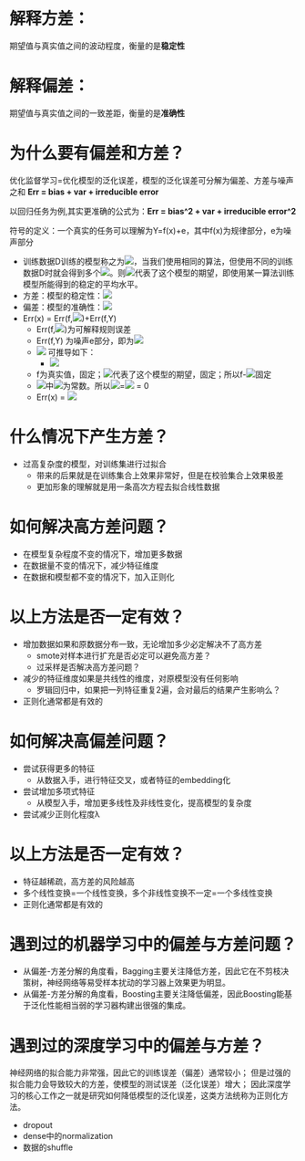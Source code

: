 # 解释方差：
期望值与真实值之间的波动程度，衡量的是**稳定性**

# 解释偏差：
期望值与真实值之间的一致差距，衡量的是**准确性**

# 为什么要有偏差和方差？
优化监督学习=优化模型的泛化误差，模型的泛化误差可分解为偏差、方差与噪声之和
**Err = bias + var + irreducible error** 

以回归任务为例,其实更准确的公式为：**Err = bias^2 + var + irreducible error^2** 

符号的定义：一个真实的任务可以理解为Y=f(x)+e，其中f(x)为规律部分，e为噪声部分
- 训练数据D训练的模型称之为![](https://tva1.sinaimg.cn/large/006y8mN6gy1g8lwz21bi9j300y00pdfl.jpg)，当我们使用相同的算法，但使用不同的训练数据D时就会得到多个![](https://tva1.sinaimg.cn/large/006y8mN6gy1g8lwz21bi9j300y00pdfl.jpg)。则![](https://tva1.sinaimg.cn/large/006y8mN6gy1g8lwzqiav7j301q00pq2p.jpg)代表了这个模型的期望，即使用某一算法训练模型所能得到的稳定的平均水平。
- 方差：模型的稳定性：![](https://tva1.sinaimg.cn/large/006y8mN6gy1g8lx3a2qc3j306400ot8j.jpg)
- 偏差：模型的准确性：![](https://tva1.sinaimg.cn/large/006y8mN6gy1g8lx6rqg34j305g00odfn.jpg)
- Err(x) = Err(f,![](https://tva1.sinaimg.cn/large/006y8mN6gy1g8lx8dhkplj300e00m0s6.jpg))+Err(f,Y)
    - Err(f,![](https://tva1.sinaimg.cn/large/006y8mN6gy1g8lx8dhkplj300e00m0s6.jpg))为可解释规则误差
    - Err(f,Y) 为噪声e部分，即为![](https://tva1.sinaimg.cn/large/006y8mN6gy1g8lxc64l5yj300g00b0pn.jpg)
    - ![](https://tva1.sinaimg.cn/large/006y8mN6gy1g8lxyj2g67j301k00mmwx.jpg) 可推导如下：
        - ![](https://tva1.sinaimg.cn/large/006y8mN6gy1g8lxkvx39gj30gh01b3yj.jpg)
    - f为真实值，固定；![](https://tva1.sinaimg.cn/large/006y8mN6gy1g8lwzqiav7j301q00pq2p.jpg)代表了这个模型的期望，固定；所以f-![](https://tva1.sinaimg.cn/large/006y8mN6gy1g8lwzqiav7j301q00pq2p.jpg)固定
    - ![](https://tva1.sinaimg.cn/large/006y8mN6gy1g8lxlzjp9hj305s00mt8j.jpg)中![](https://tva1.sinaimg.cn/large/006y8mN6gy1g8lxm8gzmrj301z00mq2p.jpg)为常数。所以![](https://tva1.sinaimg.cn/large/006y8mN6gy1g8lxlzjp9hj305s00mt8j.jpg)=![](https://tva1.sinaimg.cn/large/006y8mN6gy1g8lxo2v9ozj30bw00m0sn.jpg) = 0
    - Err(x) = ![](https://tva1.sinaimg.cn/large/006y8mN6gy1g8lxvudtfgj30cm00mjra.jpg)

# 什么情况下产生方差？
- 过高复杂度的模型，对训练集进行过拟合
    - 带来的后果就是在训练集合上效果非常好，但是在校验集合上效果极差
    - 更加形象的理解就是用一条高次方程去拟合线性数据

# 如何解决高方差问题？
- 在模型复杂程度不变的情况下，增加更多数据
- 在数据量不变的情况下，减少特征维度
- 在数据和模型都不变的情况下，加入正则化

# 以上方法是否一定有效？
- 增加数据如果和原数据分布一致，无论增加多少必定解决不了高方差
    - smote对样本进行扩充是否必定可以避免高方差？
    - 过采样是否解决高方差问题？
- 减少的特征维度如果是共线性的维度，对原模型没有任何影响
    - 罗辑回归中，如果把一列特征重复2遍，会对最后的结果产生影响么？
- 正则化通常都是有效的

# 如何解决高偏差问题？
- 尝试获得更多的特征
    - 从数据入手，进行特征交叉，或者特征的embedding化
- 尝试增加多项式特征
    - 从模型入手，增加更多线性及非线性变化，提高模型的复杂度
- 尝试减少正则化程度λ

# 以上方法是否一定有效？
- 特征越稀疏，高方差的风险越高
- 多个线性变换=一个线性变换，多个非线性变换不一定=一个多线性变换
- 正则化通常都是有效的

# 遇到过的机器学习中的偏差与方差问题？
- 从偏差-方差分解的角度看，Bagging主要关注降低方差，因此它在不剪枝决策树，神经网络等易受样本扰动的学习器上效果更为明显。
- 从偏差-方差分解的角度看，Boosting主要关注降低偏差，因此Boosting能基于泛化性能相当弱的学习器构建出很强的集成。

# 遇到过的深度学习中的偏差与方差？
神经网络的拟合能力非常强，因此它的训练误差（偏差）通常较小；
但是过强的拟合能力会导致较大的方差，使模型的测试误差（泛化误差）增大；
因此深度学习的核心工作之一就是研究如何降低模型的泛化误差，这类方法统称为正则化方法。
- dropout
- dense中的normalization
- 数据的shuffle